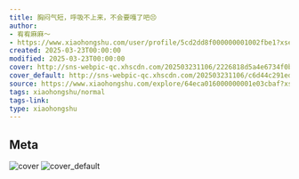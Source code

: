 ```yaml
---
title: 胸闷气短，呼吸不上来，不会要嘎了吧😣
author:
- 宥宥麻麻～
- https://www.xiaohongshu.com/user/profile/5cd2dd8f000000001002fbe1?xsec_token=undefined
created: 2025-03-23T00:00:00
modified: 2025-03-23T00:00:00
cover: http://sns-webpic-qc.xhscdn.com/202503231106/2226818d5a4e6734f0bb3cfde7df7be9/1040g00830oaop5e5i66g5n6irm7k5uv1vtq1oko!nc_n_webp_prv_1
cover_default: http://sns-webpic-qc.xhscdn.com/202503231106/c6d44c291edee4880a8c25cac6359a49/1040g00830oaop5e5i66g5n6irm7k5uv1vtq1oko!nc_n_webp_mw_1
source: https://www.xiaohongshu.com/explore/64eca016000000001e03cbaf?xsec_token=ABqOTjZkmdalATSXO5c3v038LPsUcLw7i00Ra7XbAZtGo=
tags: xiaohongshu/normal
tags-link:
type: xiaohongshu
---
```


## Meta

![cover](http://sns-webpic-qc.xhscdn.com/202503231106/2226818d5a4e6734f0bb3cfde7df7be9/1040g00830oaop5e5i66g5n6irm7k5uv1vtq1oko!nc_n_webp_prv_1)
![cover_default](http://sns-webpic-qc.xhscdn.com/202503231106/c6d44c291edee4880a8c25cac6359a49/1040g00830oaop5e5i66g5n6irm7k5uv1vtq1oko!nc_n_webp_mw_1)
